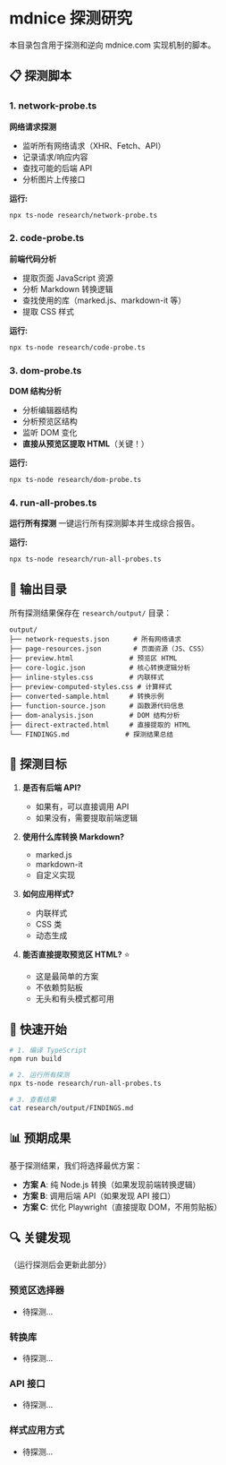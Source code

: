 # mdnice 探测研究

本目录包含用于探测和逆向 mdnice.com 实现机制的脚本。

## 📋 探测脚本

### 1. network-probe.ts
**网络请求探测**
- 监听所有网络请求（XHR、Fetch、API）
- 记录请求/响应内容
- 查找可能的后端 API
- 分析图片上传接口

**运行:**
```bash
npx ts-node research/network-probe.ts
```

### 2. code-probe.ts
**前端代码分析**
- 提取页面 JavaScript 资源
- 分析 Markdown 转换逻辑
- 查找使用的库（marked.js、markdown-it 等）
- 提取 CSS 样式

**运行:**
```bash
npx ts-node research/code-probe.ts
```

### 3. dom-probe.ts
**DOM 结构分析**
- 分析编辑器结构
- 分析预览区结构
- 监听 DOM 变化
- **直接从预览区提取 HTML**（关键！）

**运行:**
```bash
npx ts-node research/dom-probe.ts
```

### 4. run-all-probes.ts
**运行所有探测**
一键运行所有探测脚本并生成综合报告。

**运行:**
```bash
npx ts-node research/run-all-probes.ts
```

## 📁 输出目录

所有探测结果保存在 `research/output/` 目录：

```
output/
├── network-requests.json      # 所有网络请求
├── page-resources.json        # 页面资源（JS、CSS）
├── preview.html              # 预览区 HTML
├── core-logic.json           # 核心转换逻辑分析
├── inline-styles.css         # 内联样式
├── preview-computed-styles.css # 计算样式
├── converted-sample.html     # 转换示例
├── function-source.json      # 函数源代码信息
├── dom-analysis.json         # DOM 结构分析
├── direct-extracted.html     # 直接提取的 HTML
└── FINDINGS.md              # 探测结果总结
```

## 🎯 探测目标

1. **是否有后端 API?**
   - 如果有，可以直接调用 API
   - 如果没有，需要提取前端逻辑

2. **使用什么库转换 Markdown?**
   - marked.js
   - markdown-it
   - 自定义实现

3. **如何应用样式?**
   - 内联样式
   - CSS 类
   - 动态生成

4. **能否直接提取预览区 HTML?** ⭐
   - 这是最简单的方案
   - 不依赖剪贴板
   - 无头和有头模式都可用

## 🚀 快速开始

```bash
# 1. 编译 TypeScript
npm run build

# 2. 运行所有探测
npx ts-node research/run-all-probes.ts

# 3. 查看结果
cat research/output/FINDINGS.md
```

## 📊 预期成果

基于探测结果，我们将选择最优方案：

- **方案 A**: 纯 Node.js 转换（如果发现前端转换逻辑）
- **方案 B**: 调用后端 API（如果发现 API 接口）
- **方案 C**: 优化 Playwright（直接提取 DOM，不用剪贴板）

## 🔍 关键发现

（运行探测后会更新此部分）

### 预览区选择器
- 待探测...

### 转换库
- 待探测...

### API 接口
- 待探测...

### 样式应用方式
- 待探测...
